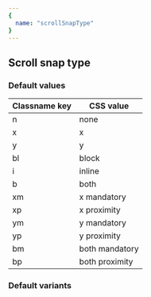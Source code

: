 ```yaml
---
{
  name: "scrollSnapType"
}
---
```


## Scroll snap type

### Default values
<!-- defaults.values.start -->
|Classname key|CSS value     |
|-------------|--------------|
|n            |none          |
|x            |x             |
|y            |y             |
|bl           |block         |
|i            |inline        |
|b            |both          |
|xm           |x mandatory   |
|xp           |x proximity   |
|ym           |y mandatory   |
|yp           |y proximity   |
|bm           |both mandatory|
|bp           |both proximity|

<!-- defaults.values.end -->


### Default variants
<!-- defaults.variants.start -->

<!-- defaults.variants.end -->
